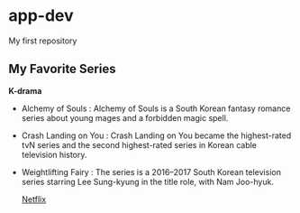 # app-dev
My first repository

## My Favorite Series
**K-drama**
- Alchemy of Souls
  : Alchemy of Souls is a South Korean fantasy romance series about young mages and a forbidden magic spell. 
- Crash Landing on You
  : Crash Landing on You became the highest-rated tvN series and the second highest-rated series in Korean cable television history.
- Weightlifting Fairy
  : The series is a 2016–2017 South Korean television series starring Lee Sung-kyung in the title role, with Nam Joo-hyuk.
  
	[Netflix](https://www.netflix.com)
